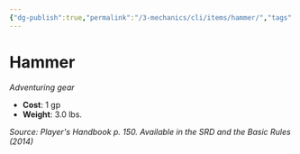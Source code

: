 ```yaml
---
{"dg-publish":true,"permalink":"/3-mechanics/cli/items/hammer/","tags":["ttrpg-cli/compendium/src/5e/phb","ttrpg-cli/item/gear/","ttrpg-cli/item/rarity/none"]}
---
```


# Hammer
*Adventuring gear*  


- **Cost**: 1 gp
- **Weight**: 3.0 lbs.

*Source: Player's Handbook p. 150. Available in the <span title='Systems Reference Document (5.1)'>SRD</span> and the Basic Rules (2014)*